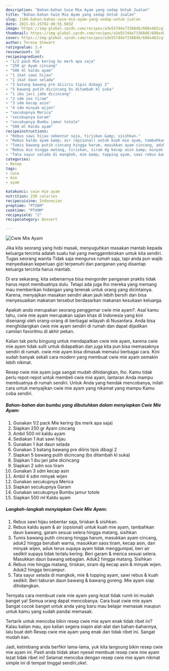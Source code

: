 ```yaml
---
description: "Bahan-bahan Cwie Mie Ayam yang sedap Untuk Jualan"
title: "Bahan-bahan Cwie Mie Ayam yang sedap Untuk Jualan"
slug: 1166-bahan-bahan-cwie-mie-ayam-yang-sedap-untuk-jualan
date: 2021-03-25T02:40:55.603Z
image: https://img-global.cpcdn.com/recipes/a3e557d4e73368d6/680x482cq70/cwie-mie-ayam-foto-resep-utama.jpg
thumbnail: https://img-global.cpcdn.com/recipes/a3e557d4e73368d6/680x482cq70/cwie-mie-ayam-foto-resep-utama.jpg
cover: https://img-global.cpcdn.com/recipes/a3e557d4e73368d6/680x482cq70/cwie-mie-ayam-foto-resep-utama.jpg
author: Teresa Stewart
ratingvalue: 3.4
reviewcount: 10
recipeingredient:
- "1/2 pack Mie kering bs merk apa saja"
- "250 gr Ayam cincang"
- "500 ml kaldu ayam"
- "1 ikat sawi hijau"
- "1 ikat daun selada"
- "3 batang bawang pre diiiris tipis dibagi 2"
- "5 bawang putih dicincang bs ditambah kl suka"
- "1 ibu jari jahe dicincang"
- "2 sdm sos tiram"
- "3 sdm kecap asin"
- "4 sdm minyak wijen"
- "secukupnya Merica"
- "secukupnya Garam"
- "secukupnya Bumbu jamur totole"
- "500 ml Kaldu ayam"
recipeinstructions:
- "Rebus sawi hijau sebentar saja, tiriskan &amp; sisihkan."
- "Rebus kaldu ayam &amp; air (opsional) untuk kuah mie ayam, tambahkan daun bawang, garam sesuai selera hingga matang, sisihkan"
- "Tumis bawang putih cincang hingga harum, masukkan ayam cincang, aduk2 hingga berubah warna, masukkan saos tiram, kecap asin, dan minyak wijen, aduk terus supaya ayam tidak menggumpal, beri air sedikit supaya tidak terlalu kering. Beri garam &amp; merica sesuai selera. Masukkan daun bawang sebagian. Aduk2 hingga matang. Sisihkan"
- "Rebus mie hingga matang, tiriskan, siram dg kecap asin &amp; minyak wijen. Aduk2 hingga tercampur."
- "Tata sayur selada di mangkok, mie &amp; topping ayam, sawi rebus &amp; kuah sedikit. Beri taburan daun bawang &amp; bawang goreng. Mie ayam siap dihidangkan."
categories:
- Resep
tags:
- cwie
- mie
- ayam

katakunci: cwie mie ayam 
nutrition: 230 calories
recipecuisine: Indonesian
preptime: "PT26M"
cooktime: "PT49M"
recipeyield: "2"
recipecategory: Dessert

---
```



![Cwie Mie Ayam](https://img-global.cpcdn.com/recipes/a3e557d4e73368d6/680x482cq70/cwie-mie-ayam-foto-resep-utama.jpg)

Jika kita seorang yang hobi masak, menyuguhkan masakan mantab kepada keluarga tercinta adalah suatu hal yang menggembirakan untuk kita sendiri. Tugas seorang  wanita Tidak saja mengurus rumah saja, tapi anda pun wajib menyediakan keperluan gizi terpenuhi dan panganan yang disantap keluarga tercinta harus mantab.

Di era  sekarang, kita sebenarnya bisa mengorder panganan praktis tidak harus repot membuatnya dulu. Tetapi ada juga lho mereka yang memang mau memberikan hidangan yang terenak untuk orang yang dicintainya. Karena, menyajikan masakan sendiri akan jauh lebih bersih dan bisa menyesuaikan makanan tersebut berdasarkan makanan kesukaan keluarga. 



Apakah anda merupakan seorang penggemar cwie mie ayam?. Asal kamu tahu, cwie mie ayam merupakan sajian khas di Indonesia yang kini disenangi oleh orang-orang di berbagai wilayah di Nusantara. Anda bisa menghidangkan cwie mie ayam sendiri di rumah dan dapat dijadikan camilan favoritmu di akhir pekan.

Kalian tak perlu bingung untuk mendapatkan cwie mie ayam, karena cwie mie ayam tidak sulit untuk didapatkan dan juga kita pun bisa memasaknya sendiri di rumah. cwie mie ayam bisa dimasak memalui berbagai cara. Kini sudah banyak sekali cara modern yang membuat cwie mie ayam semakin lebih nikmat.

Resep cwie mie ayam juga sangat mudah dihidangkan, lho. Kamu tidak perlu repot-repot untuk membeli cwie mie ayam, lantaran Anda mampu membuatnya di rumah sendiri. Untuk Anda yang hendak mencobanya, inilah cara untuk menyajikan cwie mie ayam yang nikamat yang mampu Kamu coba sendiri.

<!--inarticleads1-->

##### Bahan-bahan dan bumbu yang dibutuhkan dalam menyiapkan Cwie Mie Ayam:

1. Gunakan 1/2 pack Mie kering (bs merk apa saja)
1. Siapkan 250 gr Ayam cincang
1. Ambil 500 ml kaldu ayam
1. Sediakan 1 ikat sawi hijau
1. Gunakan 1 ikat daun selada
1. Gunakan 3 batang bawang pre diiiris tipis dibagi 2
1. Siapkan 5 bawang putih dicincang (bs ditambah kl suka)
1. Siapkan 1 ibu jari jahe dicincang
1. Siapkan 2 sdm sos tiram
1. Gunakan 3 sdm kecap asin
1. Ambil 4 sdm minyak wijen
1. Gunakan secukupnya Merica
1. Siapkan secukupnya Garam
1. Gunakan secukupnya Bumbu jamur totole
1. Siapkan 500 ml Kaldu ayam




<!--inarticleads2-->

##### Langkah-langkah menyiapkan Cwie Mie Ayam:

1. Rebus sawi hijau sebentar saja, tiriskan &amp; sisihkan.
1. Rebus kaldu ayam &amp; air (opsional) untuk kuah mie ayam, tambahkan daun bawang, garam sesuai selera hingga matang, sisihkan
1. Tumis bawang putih cincang hingga harum, masukkan ayam cincang, aduk2 hingga berubah warna, masukkan saos tiram, kecap asin, dan minyak wijen, aduk terus supaya ayam tidak menggumpal, beri air sedikit supaya tidak terlalu kering. Beri garam &amp; merica sesuai selera. Masukkan daun bawang sebagian. Aduk2 hingga matang. Sisihkan
1. Rebus mie hingga matang, tiriskan, siram dg kecap asin &amp; minyak wijen. Aduk2 hingga tercampur.
1. Tata sayur selada di mangkok, mie &amp; topping ayam, sawi rebus &amp; kuah sedikit. Beri taburan daun bawang &amp; bawang goreng. Mie ayam siap dihidangkan.




Ternyata cara membuat cwie mie ayam yang lezat tidak rumit ini mudah banget ya! Semua orang dapat mencobanya. Cara buat cwie mie ayam Sangat cocok banget untuk anda yang baru mau belajar memasak maupun untuk kamu yang sudah pandai memasak.

Tertarik untuk mencoba bikin resep cwie mie ayam enak tidak ribet ini? Kalau kalian mau, ayo kalian segera siapin alat-alat dan bahan-bahannya, lalu buat deh Resep cwie mie ayam yang enak dan tidak ribet ini. Sangat mudah kan. 

Jadi, ketimbang anda berfikir lama-lama, yuk kita langsung bikin resep cwie mie ayam ini. Pasti anda tiidak akan nyesel membuat resep cwie mie ayam lezat tidak ribet ini! Selamat mencoba dengan resep cwie mie ayam nikmat simple ini di tempat tinggal sendiri,oke!.

